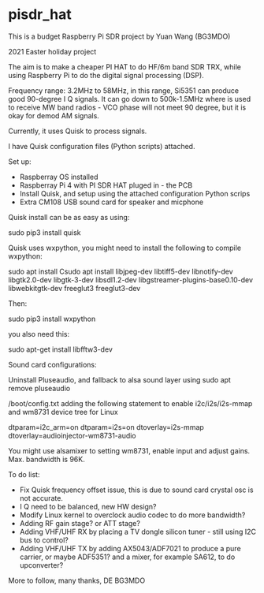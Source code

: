 # pisdr_hat

This is a budget Raspberry Pi SDR project by Yuan Wang (BG3MDO)

2021 Easter holiday project

The aim is to make a cheaper PI HAT to do HF/6m band SDR TRX, while using Raspberry Pi to do the digital signal processing (DSP).

Frequency range: 3.2MHz to 58MHz, in this range, Si5351 can produce good 90-degree I Q signals. It can go down to 500k-1.5MHz where is used to receive MW band radios - VCO phase will not meet 90 degree, but it is okay for demod AM signals. 

Currently, it uses Quisk to process signals.

I have Quisk configuration files (Python scripts) attached.

Set up:
  - Raspberray OS installed
  - Raspberray Pi 4 with PI SDR HAT pluged in - the PCB
  - Install Quisk, and setup using the attached configuration Python scrips
  - Extra CM108 USB sound card for speaker and micphone

Quisk install can be as easy as using:

sudo pip3 install quisk

Quisk uses wxpython, you might need to install the following to compile wxpython:

sudo apt install Csudo apt install libjpeg-dev libtiff5-dev libnotify-dev libgtk2.0-dev libgtk-3-dev libsdl1.2-dev libgstreamer-plugins-base0.10-dev libwebkitgtk-dev freeglut3 freeglut3-dev

Then:

sudo pip3 install wxpython

you also need this:

sudo apt-get install libfftw3-dev

Sound card configurations:

Uninstall Pluseaudio, and fallback to alsa sound layer using 
sudo apt remove pluseaudio

/boot/config.txt adding the following statement to enable i2c/i2s/i2s-mmap and wm8731 device tree for Linux

dtparam=i2c_arm=on
dtparam=i2s=on
dtoverlay=i2s-mmap
dtoverlay=audioinjector-wm8731-audio

You might use alsamixer to setting wm8731, enable input and adjust gains. Max. bandwidth is 96K.

To do list:
  - Fix Quisk frequency offset issue, this is due to sound card crystal osc is not accurate.
  - I Q need to be balanced, new HW design?
  - Modify Linux kernel to overclock audio codec to do more bandwidth?
  - Adding RF gain stage? or ATT stage?
  - Adding VHF/UHF RX by placing a TV dongle silicon tuner - still using I2C bus to control?
  - Adding VHF/UHF TX by adding AX5043/ADF7021 to produce a pure carrier, or maybe ADF5351? and a mixer, for example SA612, to do upconverter?

More to follow, many thanks, DE BG3MDO
